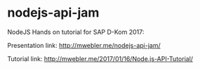 # nodejs-api-jam
NodeJS Hands on tutorial for SAP D-Kom 2017:

Presentation link: http://mwebler.me/nodejs-api-jam/

Tutorial link: http://mwebler.me/2017/01/16/Node.js-API-Tutorial/
